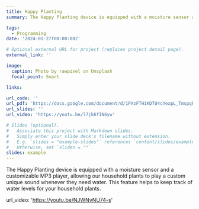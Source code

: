 ```yaml
---
title: Happy Planting
summary: The Happy Planting device is equipped with a moisture sensor and a customizable MP3 player, allowing our household plants to play a custom unique sound whenever they need water. This feature helps to keep track of water levels for your household plants.

tags:
  - Programming
date: '2024-01-27T00:00:00Z'

# Optional external URL for project (replaces project detail page).
external_link: ''

image:
  caption: Photo by rawpixel on Unsplash
  focal_point: Smart

links:

url_code: ''
url_pdf: 'https://docs.google.com/document/d/1PXzFTH1KD7U4cYexpL_TmspqRZR4ux3k/edit?usp=sharing&ouid=112380079932953070634&rtpof=true&sd=true'
url_slides: ''
url_video: 'https://youtu.be/l7jk6fIN6yw'

# Slides (optional).
#   Associate this project with Markdown slides.
#   Simply enter your slide deck's filename without extension.
#   E.g. `slides = "example-slides"` references `content/slides/example-slides.md`.
#   Otherwise, set `slides = ""`.
slides: example
---
```


The Happy Planting device is equipped with a moisture sensor and a customizable MP3 player, allowing our household plants to play a custom unique sound whenever they need water. This feature helps to keep track of water levels for your household plants.


url_video: 'https://youtu.be/NJWNvNU74-s'
